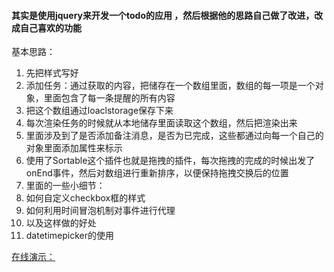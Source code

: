 #### 其实是使用jquery来开发一个todo的应用 ，然后根据他的思路自己做了改进，改成自己喜欢的功能 
基本思路：  
1. 先把样式写好
2. 添加任务：通过获取的内容，把储存在一个数组里面，数组的每一项是一个对象，里面包含了每一条提醒的所有内容
3. 把这个数组通过loaclstorage保存下来
4. 每次渲染任务的时候就从本地储存里面读取这个数组，然后把渲染出来
5. 里面涉及到了是否添加备注消息，是否为已完成，这些都通过向每一个自己的对象里面添加属性来标示
6. 使用了Sortable这个插件也就是拖拽的插件，每次拖拽的完成的时候出发了onEnd事件，然后对数组进行重新排序，以便保持拖拽交换后的位置
7. 里面的一些小细节：  
8. 如何自定义checkbox框的样式  
9. 如何利用时间冒泡机制对事件进行代理  
10. 以及这样做的好处  
11. datetimepicker的使用
  

[在线演示：](https://mrzqii.github.io/study-use-jquery/jquery/my-to-do/)
